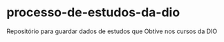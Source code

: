 # processo-de-estudos-da-dio
Repositório para guardar dados de estudos que Obtive nos cursos da DIO
